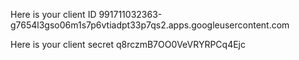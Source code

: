 Here is your client ID
991711032363-g7654l3gso06m1s7p6vtiadpt33p7qs2.apps.googleusercontent.com

Here is your client secret
q8rczmB7OO0VeVRYRPCq4Ejc

